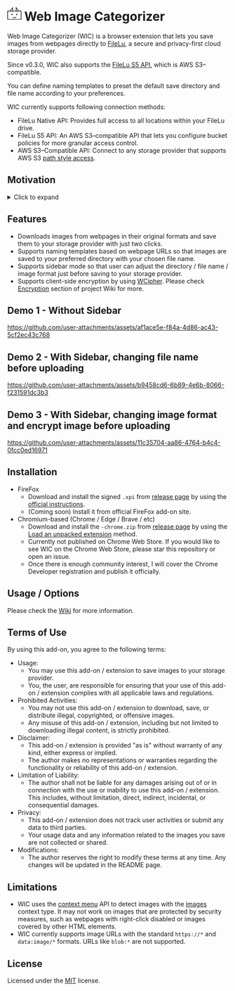 # ![WIC Logo](public/icon/32.png) Web Image Categorizer

Web Image Categorizer (WIC) is a browser extension that lets you save images from webpages directly to [FileLu](https://filelu.com/), a secure and privacy-first cloud storage provider.

Since v0.3.0, WIC also supports the [FileLu S5 API](https://filelu.com/pages/s5-object-storage/), which is AWS S3–compatible.

You can define naming templates to preset the default save directory and file name according to your preferences.

WIC currently supports following connection methods:
* FileLu Native API: Provides full access to all locations within your FileLu drive.
* FileLu S5 API: An AWS S3–compatible API that lets you configure bucket policies for more granular access control.
* AWS S3–Compatible API: Connect to any storage provider that supports AWS S3 [path style access](https://docs.aws.amazon.com/AmazonS3/latest/userguide/VirtualHosting.html#path-style-access).

## Motivation
<details>
  <summary>Click to expand</summary>

  In 2024, there was a significant surge in the development of AI applications, and I was particularly impressed by the advancements in text-to-image generative AI technology. Over the course of a year, I used several applications, like Copilot, to generate images. As a result, I amassed a considerable collection of generated images, some of which were truly remarkable and worth preserving.

  To ensure the safekeeping of these images, I discovered FileLu, a platform that provides secure cloud storage and easy-to-integrate APIs. Given my preference for using Firefox, I decided to create this add-on to streamline the process of saving images from websites directly to my online storage. This add-on not only simplifies the workflow but also ensures that my valuable images are stored securely and efficiently.

  If you are new to FileLu, please consider to register by using my <a href="https://filelu.com/5155514948.html" target="_blank">referral link</a>.
</details>

## Features
* Downloads images from webpages in their original formats and save them to your storage provider with just two clicks.
* Supports naming templates based on webpage URLs so that images are saved to your preferred directory with your chosen file name.
* Supports sidebar mode so that user can adjust the directory / file name / image format just before saving to your storage provider.
* Supports client-side encryption by using [WCipher](https://github.com/hkalbertl/wcipher). Please check [Encryption](https://github.com/hkalbertl/web-image-categorizer/wiki/Documentation#encryption) section of project Wiki for more.

## Demo 1 - Without Sidebar
https://github.com/user-attachments/assets/af1ace5e-f84a-4d86-ac43-5cf2ec43c768

## Demo 2 - With Sidebar, changing file name before uploading
https://github.com/user-attachments/assets/b9458cd6-6b89-4e6b-8066-f231591dc3b3

## Demo 3 - With Sidebar, changing image format and encrypt image before uploading
https://github.com/user-attachments/assets/11c35704-aa86-4764-b4c4-0fcc0ed16971

## Installation
* FireFox
  * Download and install the signed `.xpi` from [release page](https://github.com/hkalbertl/web-image-categorizer/releases) by using the [official instructions](https://extensionworkshop.com/documentation/publish/install-self-distributed/#install-addon-from-file).
  * (Coming soon) Install it from official FireFox add-on site.
* Chromium-based (Chrome / Edge / Brave / etc)
  * Download and install the `-chrome.zip` from [release page](https://github.com/hkalbertl/web-image-categorizer/releases) by using the [Load an unpacked extension](https://developer.chrome.com/docs/extensions/get-started/tutorial/hello-world#load-unpacked) method.
  * Currently not published on Chrome Web Store. If you would like to see WIC on the Chrome Web Store, please star this repository or open an issue.  
  * Once there is enough community interest, I will cover the Chrome Developer registration and publish it officially.

## Usage / Options
Please check the [Wiki](https://github.com/hkalbertl/web-image-categorizer/wiki) for more information.

## Terms of Use
By using this add-on, you agree to the following terms:

* Usage:
  * You may use this add-on / extension to save images to your storage provider.
  * You, the user, are responsible for ensuring that your use of this add-on / extension complies with all applicable laws and regulations.
* Prohibited Activities:
  * You may not use this add-on / extension to download, save, or distribute illegal, copyrighted, or offensive images.
  * Any misuse of this add-on / extension, including but not limited to downloading illegal content, is strictly prohibited.
* Disclaimer:
  * This add-on / extension is provided "as is" without warranty of any kind, either express or implied.
  * The author makes no representations or warranties regarding the functionality or reliability of this add-on / extension.
* Limitation of Liability:
  * The author shall not be liable for any damages arising out of or in connection with the use or inability to use this add-on / extension. This includes, without limitation, direct, indirect, incidental, or consequential damages.
* Privacy:
  * This add-on / extension does not track user activities or submit any data to third parties.
  * Your usage data and any information related to the images you save are not collected or shared.
* Modifications:
  * The author reserves the right to modify these terms at any time. Any changes will be updated in the README page.

## Limitations
* WIC uses the [context menu](https://developer.mozilla.org/en-US/docs/Mozilla/Add-ons/WebExtensions/user_interface/Context_menu_items) API to detect images with the [images](https://developer.mozilla.org/en-US/docs/Mozilla/Add-ons/WebExtensions/API/menus/ContextType) context type. It may not work on images that are protected by security measures, such as webpages with right-click disabled or images covered by other HTML elements.
* WIC currently supports image URLs with the standard `https://*` and `data:image/*` formats. URLs like `blob:*` are not supported.

## License
Licensed under the [MIT](http://www.opensource.org/licenses/mit-license.php) license.
